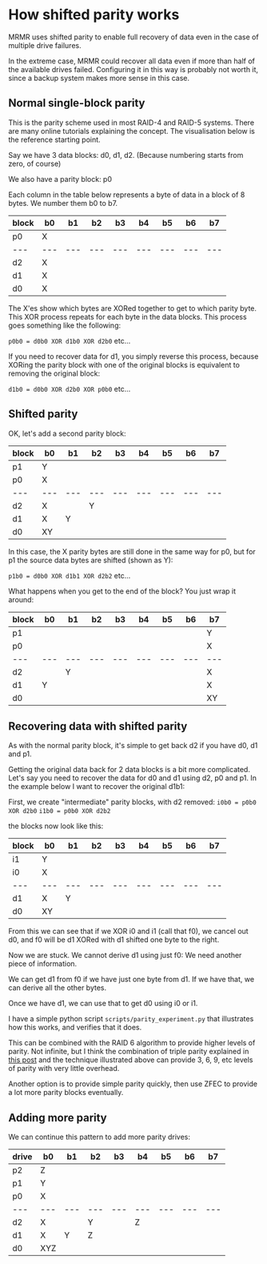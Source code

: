 # How shifted parity works

MRMR uses shifted parity to enable full recovery of data even in the case of multiple drive failures.

In the extreme case, MRMR could recover all data even if more than half of the available drives failed. Configuring it in this way is probably not worth it, since a backup system makes more sense in this case.

## Normal single-block parity

This is the parity scheme used in most RAID-4 and RAID-5 systems. There are many online tutorials explaining the concept. The visualisation below is the reference starting point.

Say we have 3 data blocks: d0, d1, d2. (Because numbering starts from zero, of course)

We also have a parity block: p0

Each column in the table below represents a byte of data in a block of 8 bytes. We number them b0 to b7.

| block | b0 | b1 | b2 | b3 | b4 | b5 | b6 | b7 |
| --- | --- | --- | --- | --- | --- | --- | --- | --- |
| p0 | X |  |  |  |  |  |  |  |
| --- | --- | --- | --- | --- | --- | --- | --- | --- |
| d2 | X |  |  |  |  |  |  |  |
| d1 | X |  |  |  |  |  |  |  |
| d0 | X |  |  |  |  |  |  |  |

The X'es show which bytes are XORed together to get to which parity byte. This XOR process repeats for each byte in the data blocks. This process goes something like the following:

`p0b0 = d0b0 XOR d1b0 XOR d2b0` etc...

If you need to recover data for d1, you simply reverse this process, because XORing the parity block with one of the original blocks is equivalent to removing the original block:

`d1b0 = d0b0 XOR d2b0 XOR p0b0` etc...

## Shifted parity

OK, let's add a second parity block:

| block | b0 | b1 | b2 | b3 | b4 | b5 | b6 | b7 |
| --- | --- | --- | --- | --- | --- | --- | --- | --- |
| p1 | Y |  |  |  |  |  |  |  |
| p0 | X |  |  |  |  |  |  |  |
| --- | --- | --- | --- | --- | --- | --- | --- | --- |
| d2 | X |  | Y |  |  |  |  |  |
| d1 | X | Y |  |  |  |  |  |  |
| d0 | XY |  |  |  |  |  |  |  |

In this case, the X parity bytes are still done in the same way for p0, but for p1 the source data bytes are shifted (shown as Y):

`p1b0 = d0b0 XOR d1b1 XOR d2b2` etc...

What happens when you get to the end of the block? You just wrap it around:

| block | b0 | b1 | b2 | b3 | b4 | b5 | b6 | b7 |
| --- | --- | --- | --- | --- | --- | --- | --- | --- |
| p1 |  |  |  |  |  |  |  | Y |
| p0 |  |  |  |  |  |  |  | X |
| --- | --- | --- | --- | --- | --- | --- | --- | --- |
| d2 |  | Y |  |  |  |  |  | X |
| d1 | Y |  |  |  |  |  |  | X |
| d0 |  |  |  |  |  |  |  | XY |

## Recovering data with shifted parity

As with the normal parity block, it's simple to get back d2 if you have d0, d1 and p1.

Getting the original data back for 2 data blocks is a bit more complicated. Let's say you need to recover the data for d0 and d1 using d2, p0 and p1. In the example below I want to recover the original d1b1:

First, we create "intermediate" parity blocks, with d2 removed:
`i0b0 = p0b0 XOR d2b0`
`i1b0 = p0b0 XOR d2b2`

the blocks now look like this:

| block | b0 | b1 | b2 | b3 | b4 | b5 | b6 | b7 |
| --- | --- | --- | --- | --- | --- | --- | --- | --- |
| i1 | Y |  |  |  |  |  |  |  |
| i0 | X |  |  |  |  |  |  |  |
| --- | --- | --- | --- | --- | --- | --- | --- | --- |
| d1 | X | Y |  |  |  |  |  |  |
| d0 | XY |  |  |  |  |  |  |  |

From this we can see that if we XOR i0 and i1 (call that f0), we cancel out d0, and f0 will be d1 XORed with d1 shifted one byte to the right.

Now we are stuck. We cannot derive d1 using just f0: We need another piece of information.

We can get d1 from f0 if we have just one byte from d1. If we have that, we can derive all the other bytes.

Once we have d1, we can use that to get d0 using i0 or i1.

I have a simple python script `scripts/parity_experiment.py` that illustrates how this works, and verifies that it does.

This can be combined with the RAID 6 algorithm to provide higher levels of parity. Not infinite, but I think the combination of triple parity explained in [this post](https://blogs.oracle.com/solaris/post/understanding-raid-6-with-junior-high-math) and the technique illustrated above can provide 3, 6, 9, etc levels of parity with very little overhead.

Another option is to provide simple parity quickly, then use ZFEC to provide a lot more parity blocks eventually.

## Adding more parity

We can continue this pattern to add more parity drives:

| drive | b0 | b1 | b2 | b3 | b4 | b5 | b6 | b7 |
| --- | --- | --- | --- | --- | --- | --- | --- | --- |
| p2 | Z |  |  |  |  |  |  |  |
| p1 | Y |  |  |  |  |  |  |  |
| p0 | X |  |  |  |  |  |  |  |
| --- | --- | --- | --- | --- | --- | --- | --- | --- |
| d2 | X |  | Y |  | Z |  |  |  |
| d1 | X | Y | Z |  |  |  |  |  |
| d0 | XYZ |  |  |  |  |  |  |  |
